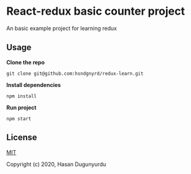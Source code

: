 # React-redux basic counter project
An basic example project for learning redux

## Usage
**Clone the repo**
```
git clone git@github.com:hsndgnyrd/redux-learn.git
```

**Install dependencies**
```
npm install
```

**Run project**
```
npm start
```

## License

[MIT](http://opensource.org/licenses/MIT)

Copyright (c) 2020, Hasan Dugunyurdu
